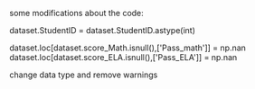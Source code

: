 some modifications about the code:

dataset.StudentID = dataset.StudentID.astype(int)

dataset.loc[dataset.score_Math.isnull(),['Pass_math']] = np.nan
dataset.loc[dataset.score_ELA.isnull(),['Pass_ELA']] = np.nan

change data type and remove warnings
